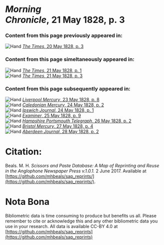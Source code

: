 # *Morning Chronicle*, 21 May 1828, p. 3  
  
### Content from this page previously appeared in:  
![Hand](http://scissorsandpaste.net/wp-content/uploads/2017/06/smallhandpointer.png) [*The Times*, 20 May 1828, p. 3](https://mhbeals.github.io/sap_html/The-Times/The-Times-20-May-1828-p-3)  
  
### Content from this page simeltaneously appeared in:  
![Hand](http://scissorsandpaste.net/wp-content/uploads/2017/06/smallhandpointer.png) [*The Times*, 21 May 1828, p. 1](https://mhbeals.github.io/sap_html/The-Times/The-Times-21-May-1828-p-1)  
![Hand](http://scissorsandpaste.net/wp-content/uploads/2017/06/smallhandpointer.png) [*The Times*, 21 May 1828, p. 3](https://mhbeals.github.io/sap_html/The-Times/The-Times-21-May-1828-p-3)  
  
### Content from this page subsequently appeared in:  
![Hand](http://scissorsandpaste.net/wp-content/uploads/2017/06/smallhandpointer.png) [*Liverpool Mercury*, 23 May 1828, p. 8](https://mhbeals.github.io/sap_html/Liverpool-Mercury/Liverpool-Mercury-23-May-1828-p-8)  
![Hand](http://scissorsandpaste.net/wp-content/uploads/2017/06/smallhandpointer.png) [*Caledonian Mercury*, 24 May 1828, p. 2](https://mhbeals.github.io/sap_html/Caledonian-Mercury/Caledonian-Mercury-24-May-1828-p-2)  
![Hand](http://scissorsandpaste.net/wp-content/uploads/2017/06/smallhandpointer.png) [*Ipswich Journal*, 24 May 1828, p. 1](https://mhbeals.github.io/sap_html/Ipswich-Journal/Ipswich-Journal-24-May-1828-p-1)  
![Hand](http://scissorsandpaste.net/wp-content/uploads/2017/06/smallhandpointer.png) [*Examiner*, 25 May 1828, p. 9](https://mhbeals.github.io/sap_html/Examiner/Examiner-25-May-1828-p-9)  
![Hand](http://scissorsandpaste.net/wp-content/uploads/2017/06/smallhandpointer.png) [*Hampshire Portsmouth Telegraph*, 26 May 1828, p. 2](https://mhbeals.github.io/sap_html/Hampshire-Portsmouth-Telegraph/Hampshire-Portsmouth-Telegraph-26-May-1828-p-2)  
![Hand](http://scissorsandpaste.net/wp-content/uploads/2017/06/smallhandpointer.png) [*Bristol Mercury*, 27 May 1828, p. 4](https://mhbeals.github.io/sap_html/Bristol-Mercury/Bristol-Mercury-27-May-1828-p-4)  
![Hand](http://scissorsandpaste.net/wp-content/uploads/2017/06/smallhandpointer.png) [*Aberdeen Journal*, 28 May 1828, p. 2](https://mhbeals.github.io/sap_html/Aberdeen-Journal/Aberdeen-Journal-28-May-1828-p-2)  


# Citation: 

Beals. M. H. *Scissors and Paste Database: A Map of Reprinting and Reuse in the Anglophone Newspaper Press v.1.0.1.* 2 June 2017. Available at [https://github.com/mhbeals/sap_reprints/](https://github.com/mhbeals/sap_reprints/). 

# Nota Bona

Bibliometric data is time consuming to produce but benefits us all. Please remember to cite or acknowledge this and any other bibliometric data you use in your research. All data is available CC-BY 4.0 at [https://github.com/mhbeals/sap_reprints](https://github.com/mhbeals/sap_reprints)